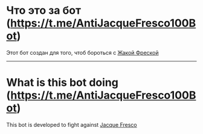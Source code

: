 Что это за бот (<https://t.me/AntiJacqueFresco100Bot>)
====
Этот бот создан для того, чтоб бороться с [Жакой Фреской](https://t.me/fresco_guard_bot)
***
What is this bot doing (<https://t.me/AntiJacqueFresco100Bot>)
====
This bot is developed to fight against [Jacque Fresco](https://t.me/fresco_guard_bot)